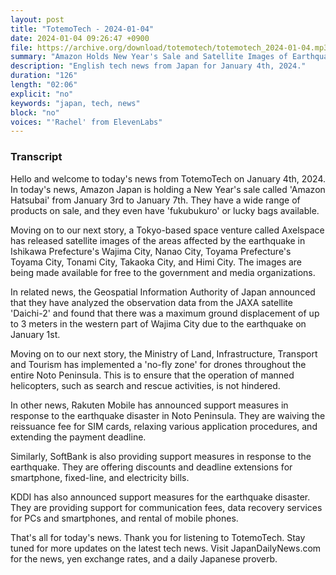 ```yaml
---
layout: post
title: "TotemoTech - 2024-01-04"
date: 2024-01-04 09:26:47 +0900
file: https://archive.org/download/totemotech/totemotech_2024-01-04.mp3
summary: "Amazon Holds New Year's Sale and Satellite Images of Earthquake Damage Released, & more…"
description: "English tech news from Japan for January 4th, 2024."
duration: "126"
length: "02:06"
explicit: "no"
keywords: "japan, tech, news"
block: "no"
voices: "'Rachel' from ElevenLabs"
---
```


### Transcript

Hello and welcome to today's news from TotemoTech on January 4th, 2024. In today's news, Amazon Japan is holding a New Year's sale called 'Amazon Hatsubai' from January 3rd to January 7th. They have a wide range of products on sale, and they even have 'fukubukuro' or lucky bags available.

Moving on to our next story, a Tokyo-based space venture called Axelspace has released satellite images of the areas affected by the earthquake in Ishikawa Prefecture's Wajima City, Nanao City, Toyama Prefecture's Toyama City, Tonami City, Takaoka City, and Himi City. The images are being made available for free to the government and media organizations.

In related news, the Geospatial Information Authority of Japan announced that they have analyzed the observation data from the JAXA satellite 'Daichi-2' and found that there was a maximum ground displacement of up to 3 meters in the western part of Wajima City due to the earthquake on January 1st.

Moving on to our next story, the Ministry of Land, Infrastructure, Transport and Tourism has implemented a 'no-fly zone' for drones throughout the entire Noto Peninsula. This is to ensure that the operation of manned helicopters, such as search and rescue activities, is not hindered.

In other news, Rakuten Mobile has announced support measures in response to the earthquake disaster in Noto Peninsula. They are waiving the reissuance fee for SIM cards, relaxing various application procedures, and extending the payment deadline.

Similarly, SoftBank is also providing support measures in response to the earthquake. They are offering discounts and deadline extensions for smartphone, fixed-line, and electricity bills.

KDDI has also announced support measures for the earthquake disaster. They are providing support for communication fees, data recovery services for PCs and smartphones, and rental of mobile phones.

That's all for today's news. Thank you for listening to TotemoTech. Stay tuned for more updates on the latest tech news.   Visit JapanDailyNews.com for the news, yen exchange rates, and a daily Japanese proverb.
